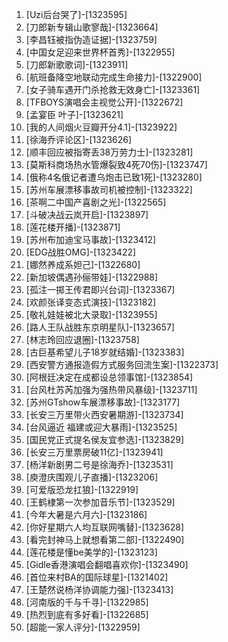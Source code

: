 
1. [Uzi后台哭了]-[1323595]
1. [刀郎新专辑山歌寥哉]-[1323664]
1. [李昌钰被指伪造证据]-[1323759]
1. [中国女足迎来世界杯首秀]-[1322955]
1. [刀郎新歌歌词]-[1323911]
1. [航班备降空地联动完成生命接力]-[1322900]
1. [女子骑车遇开门杀抢救无效身亡]-[1323361]
1. [TFBOYS演唱会主视觉公开]-[1322672]
1. [孟宴臣 叶子]-[1323621]
1. [我的人间烟火豆瓣开分4.1]-[1323922]
1. [徐海乔评论区]-[1323626]
1. [顺丰回应被指寄丢38万劳力士]-[1323281]
1. [莫斯科商场热水管爆裂致4死70伤]-[1323747]
1. [俄称4名俄记者遭乌炮击已致1死]-[1323280]
1. [苏州车展漂移事故司机被控制]-[1323322]
1. [茶啊二中国产喜剧之光]-[1322565]
1. [斗破决战云岚开启]-[1323897]
1. [莲花楼开播]-[1323871]
1. [苏州布加迪宝马事故]-[1323412]
1. [EDG战胜OMG]-[1323422]
1. [娜然养成系妲己]-[1322680]
1. [新加坡偶遇孙俪带娃]-[1322988]
1. [孤注一掷王传君即兴台词]-[1323367]
1. [欢颜张译变态式演技]-[1323182]
1. [敬礼娃娃被北大录取]-[1323955]
1. [路人王队战胜东京明星队]-[1323657]
1. [林志玲回应退圈]-[1323758]
1. [古巨基希望儿子18岁就结婚]-[1323383]
1. [西安警方通报造假方式服务回流生案]-[1322373]
1. [阿根廷决定在成都设总领事馆]-[1323854]
1. [台风杜苏芮加强为强热带风暴级]-[1323711]
1. [苏州GTshow车展漂移事故]-[1323177]
1. [长安三万里带火西安暑期游]-[1323734]
1. [台风逼近 福建或迎大暴雨]-[1323525]
1. [国民党正式提名侯友宜参选]-[1323829]
1. [长安三万里票房破11亿]-[1323941]
1. [杨洋新剧男二号是徐海乔]-[1323531]
1. [庾澄庆围观儿子直播]-[1323206]
1. [可爱版恐龙扛狼]-[1322919]
1. [王鹤棣第一次参加音乐节]-[1323529]
1. [今年大暑是六月六]-[1323186]
1. [你好星期六人均互联网嘴替]-[1323628]
1. [看完封神马上就想看第二部]-[1322490]
1. [莲花楼是懂be美学的]-[1323123]
1. [Gidle香港演唱会翻唱喜欢你]-[1323490]
1. [首位来村BA的国际球星]-[1321402]
1. [王楚然说杨洋协调能力强]-[1323413]
1. [河南版的千与千寻]-[1322985]
1. [热烈到底有多好看]-[1322685]
1. [超能一家人评分]-[1322959]